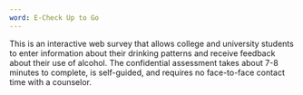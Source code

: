 ```yaml
---
word: E-Check Up to Go
---
```


This is an interactive web survey that allows college and university students to enter information about their drinking patterns and receive feedback about their use of alcohol. The confidential assessment takes about 7-8 minutes to complete, is self-guided, and requires no face-to-face contact time with a counselor.
